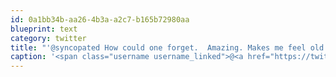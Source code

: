 ```yaml
---
id: 0a1bb34b-aa26-4b3a-a2c7-b165b72980aa
blueprint: text
category: twitter
title: "'@syncopated How could one forget.  Amazing. Makes me feel old reminiscing tho."
caption: '<span class="username username_linked">@<a href="https://twitter.com/syncopated" title="Greg Davidson">syncopated</a></span> How could one forget.  Amazing. Makes me feel old reminiscing tho.'
---
```

